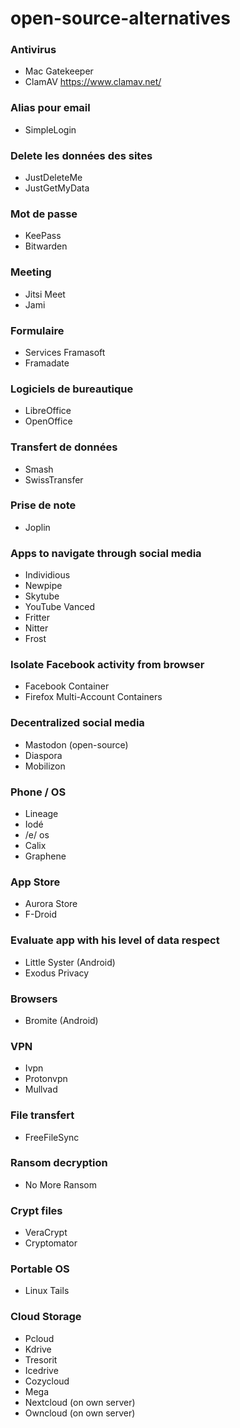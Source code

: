 # open-source-alternatives

### Antivirus
- Mac Gatekeeper
- ClamAV https://www.clamav.net/

### Alias pour email
- SimpleLogin

### Delete les données des sites
- JustDeleteMe
- JustGetMyData

### Mot de passe
- KeePass
- Bitwarden

### Meeting
- Jitsi Meet
- Jami

### Formulaire
- Services Framasoft
- Framadate

### Logiciels de bureautique
- LibreOffice
- OpenOffice

### Transfert de données
- Smash
- SwissTransfer

### Prise de note
- Joplin

### Apps to navigate through social media
- Individious
- Newpipe
- Skytube
- YouTube Vanced
- Fritter
- Nitter
- Frost

### Isolate Facebook activity from browser
- Facebook Container
- Firefox Multi-Account Containers

### Decentralized social media
- Mastodon (open-source)
- Diaspora
- Mobilizon

### Phone / OS
- Lineage
- Iodé
- /e/ os
- Calix
- Graphene

### App Store
- Aurora Store
- F-Droid

### Evaluate app with his level of data respect
- Little Syster (Android)
- Exodus Privacy

### Browsers
- Bromite (Android)

### VPN
- Ivpn
- Protonvpn
- Mullvad

### File transfert
- FreeFileSync

### Ransom decryption
- No More Ransom

### Crypt files
- VeraCrypt
- Cryptomator

### Portable OS
- Linux Tails

### Cloud Storage
- Pcloud
- Kdrive
- Tresorit
- Icedrive
- Cozycloud
- Mega
- Nextcloud (on own server)
- Owncloud (on own server)

